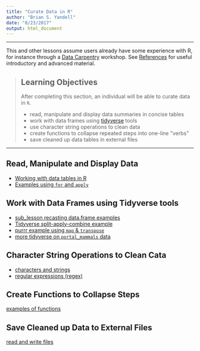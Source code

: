 ```yaml
---
title: "Curate Data in R"
author: "Brian S. Yandell"
date: "8/23/2017"
output: html_document
---
```


------------

This and other lessons assume users already have some experience with R, for instance through a [Data Carpentry](http://kbroman.org/datacarpentry_R_2017-01-10/) workshop. See [References](reference.md) for useful introductory and advanced material.

> ## Learning Objectives
>
> After completing this section, an individual will be able to curate data in `R`.
>
> * read, manipulate and display data summaries in concise tables
> * work with data frames using [tidyverse](http://tidyverse.org/) tools
> * use character string operations to clean data
> * create functions to collapse repeated steps into one-line "verbs"
> * save cleaned up data tables in external files

------------

## Read, Manipulate and Display Data

* [Working with data tables in R](curate/data_tables.Rmd)
* [Examples using `for` and `apply`](curate/applyExample.Rmd)

## Work with Data Frames using Tidyverse tools

* [sub_lesson recasting data.frame examples](curate/intro_dplyr.Rmd)
* [Tidyverse split-apply-combine example](curate/tidyverse.Rmd)
* [purrr example using `map` & `transpose`](curate/purrr.Rmd)
* [more tidyverse on `portal_mammals` data](curate/species.Rmd)

## Character String Operations to Clean Cata

* [characters and strings](curate/string.Rmd)
* [regular expressions (regex)](curate/regex.Rmd)

## Create Functions to Collapse Steps

[examples of functions](curate/function.Rmd)

## Save Cleaned up Data to External Files

[read and write files](curate/file.Rmd)

